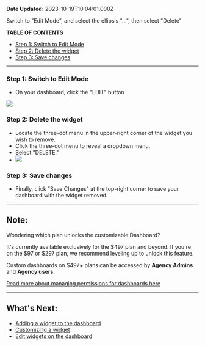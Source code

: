 **Date Updated:** 2023-10-19T10:04:01.000Z

Switch to "Edit Mode", and select the ellipsis "...", then select "Delete"

  
**TABLE OF CONTENTS**

   * [Step 1: Switch to Edit Mode](#Step-1%3A-Switch-to-Edit-Mode)
   * [Step 2: Delete the widget](#Step-2%3A-Delete-the-widget)
   * [Step 3: Save changes](#Step-3%3A-Save-changes)

---

### **Step 1: Switch to Edit Mode**

* On your dashboard, click the "EDIT" button  
    
![](https://s3.amazonaws.com/cdn.freshdesk.com/data/helpdesk/attachments/production/155010317802/original/8wf_eSsstb1zLWmOsvfiXKCeV-QZYYSINQ.jpeg?1697546741)

### **Step 2: Delete the widget**

* Locate the three-dot menu in the upper-right corner of the widget you wish to remove.
* Click the three-dot menu to reveal a dropdown menu.
* Select "DELETE."
* ![](https://s3.amazonaws.com/cdn.freshdesk.com/data/helpdesk/attachments/production/155010317804/original/lcDofQwMAIbcnATj6T2ehRSmD0kC3W3CwQ.png?1697546746)

### **Step 3: Save changes**

* Finally, click "Save Changes" at the top-right corner to save your dashboard with the widget removed.

---

## **Note:**

Wondering which plan unlocks the customizable Dashboard?

It's currently available exclusively for the $497 plan and beyond. If you're on the $97 or $297 plan, we recommend leveling up to unlock this feature. 

Custom dashboards on $497+ plans can be accessed by **Agency Admins** and **Agency users**.

[Read more about managing permissions for dashboards here](https://help.gohighlevel.com/en/support/solutions/articles/155000001230)

---

## **What's Next:**

* [Adding a widget to the dashboard](https://help.gohighlevel.com/en/support/solutions/articles/155000001206)
* [Customizing a widget](https://help.gohighlevel.com/en/support/solutions/articles/155000001207)
* [Edit widgets on the dashboard](https://help.gohighlevel.com/en/support/solutions/articles/155000001208)

  